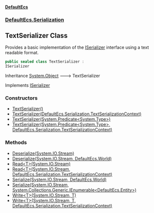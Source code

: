 #### [DefaultEcs](./index.md 'index')
### [DefaultEcs.Serialization](./DefaultEcs-Serialization.md 'DefaultEcs.Serialization')
## TextSerializer Class
Provides a basic implementation of the [ISerializer](./DefaultEcs-Serialization-ISerializer.md 'DefaultEcs.Serialization.ISerializer') interface using a text readable format.  
```csharp
public sealed class TextSerializer :
ISerializer
```
Inheritance [System.Object](https://docs.microsoft.com/en-us/dotnet/api/System.Object 'System.Object') &#129106; TextSerializer  

Implements [ISerializer](./DefaultEcs-Serialization-ISerializer.md 'DefaultEcs.Serialization.ISerializer')  
### Constructors
- [TextSerializer()](./DefaultEcs-Serialization-TextSerializer-TextSerializer().md 'DefaultEcs.Serialization.TextSerializer.TextSerializer()')
- [TextSerializer(DefaultEcs.Serialization.TextSerializationContext)](./DefaultEcs-Serialization-TextSerializer-TextSerializer(DefaultEcs-Serialization-TextSerializationContext).md 'DefaultEcs.Serialization.TextSerializer.TextSerializer(DefaultEcs.Serialization.TextSerializationContext)')
- [TextSerializer(System.Predicate&lt;System.Type&gt;)](./DefaultEcs-Serialization-TextSerializer-TextSerializer(System-Predicate-System-Type-).md 'DefaultEcs.Serialization.TextSerializer.TextSerializer(System.Predicate&lt;System.Type&gt;)')
- [TextSerializer(System.Predicate&lt;System.Type&gt;, DefaultEcs.Serialization.TextSerializationContext)](./DefaultEcs-Serialization-TextSerializer-TextSerializer(System-Predicate-System-Type-_DefaultEcs-Serialization-TextSerializationContext).md 'DefaultEcs.Serialization.TextSerializer.TextSerializer(System.Predicate&lt;System.Type&gt;, DefaultEcs.Serialization.TextSerializationContext)')
### Methods
- [Deserialize(System.IO.Stream)](./DefaultEcs-Serialization-TextSerializer-Deserialize(System-IO-Stream).md 'DefaultEcs.Serialization.TextSerializer.Deserialize(System.IO.Stream)')
- [Deserialize(System.IO.Stream, DefaultEcs.World)](./DefaultEcs-Serialization-TextSerializer-Deserialize(System-IO-Stream_DefaultEcs-World).md 'DefaultEcs.Serialization.TextSerializer.Deserialize(System.IO.Stream, DefaultEcs.World)')
- [Read&lt;T&gt;(System.IO.Stream)](./DefaultEcs-Serialization-TextSerializer-Read-T-(System-IO-Stream).md 'DefaultEcs.Serialization.TextSerializer.Read&lt;T&gt;(System.IO.Stream)')
- [Read&lt;T&gt;(System.IO.Stream, DefaultEcs.Serialization.TextSerializationContext)](./DefaultEcs-Serialization-TextSerializer-Read-T-(System-IO-Stream_DefaultEcs-Serialization-TextSerializationContext).md 'DefaultEcs.Serialization.TextSerializer.Read&lt;T&gt;(System.IO.Stream, DefaultEcs.Serialization.TextSerializationContext)')
- [Serialize(System.IO.Stream, DefaultEcs.World)](./DefaultEcs-Serialization-TextSerializer-Serialize(System-IO-Stream_DefaultEcs-World).md 'DefaultEcs.Serialization.TextSerializer.Serialize(System.IO.Stream, DefaultEcs.World)')
- [Serialize(System.IO.Stream, System.Collections.Generic.IEnumerable&lt;DefaultEcs.Entity&gt;)](./DefaultEcs-Serialization-TextSerializer-Serialize(System-IO-Stream_System-Collections-Generic-IEnumerable-DefaultEcs-Entity-).md 'DefaultEcs.Serialization.TextSerializer.Serialize(System.IO.Stream, System.Collections.Generic.IEnumerable&lt;DefaultEcs.Entity&gt;)')
- [Write&lt;T&gt;(System.IO.Stream, T)](./DefaultEcs-Serialization-TextSerializer-Write-T-(System-IO-Stream_T).md 'DefaultEcs.Serialization.TextSerializer.Write&lt;T&gt;(System.IO.Stream, T)')
- [Write&lt;T&gt;(System.IO.Stream, T, DefaultEcs.Serialization.TextSerializationContext)](./DefaultEcs-Serialization-TextSerializer-Write-T-(System-IO-Stream_T_DefaultEcs-Serialization-TextSerializationContext).md 'DefaultEcs.Serialization.TextSerializer.Write&lt;T&gt;(System.IO.Stream, T, DefaultEcs.Serialization.TextSerializationContext)')
